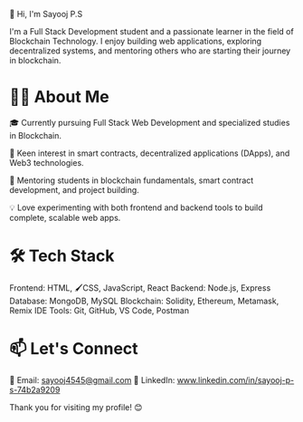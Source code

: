 👋 Hi, I'm Sayooj P.S

I'm a Full Stack Development student and a passionate learner in the field of Blockchain Technology. I enjoy building web applications, exploring decentralized systems, and mentoring others who are starting their journey in blockchain.

# 👨‍💻 About Me

🎓 Currently pursuing Full Stack Web Development and specialized studies in Blockchain.

🧠 Keen interest in smart contracts, decentralized applications (DApps), and Web3 technologies.

🤝 Mentoring students in blockchain fundamentals, smart contract development, and project building.

💡 Love experimenting with both frontend and backend tools to build complete, scalable web apps.

# 🛠️ Tech Stack

Frontend: HTML, 🖌️CSS, JavaScript, React
Backend: Node.js, Express
Database: MongoDB, MySQL
Blockchain: Solidity, Ethereum, Metamask, Remix IDE
Tools: Git, GitHub, VS Code, Postman

# 📫 Let's Connect

📧 Email: sayooj4545@gmail.com
💼 LinkedIn: www.linkedin.com/in/sayooj-p-s-74b2a9209

Thank you for visiting my profile! 😊
